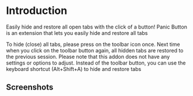 # Introduction

Easily hide and restore all open tabs with the click of a button!
Panic Button is an extension that lets you easily hide and restore all tabs

To hide (close) all tabs, please press on the toolbar icon once. Next time when you click on the toolbar button again, all hidden tabs are restored to the previous session. Please note that this addon does not have any settings or options to adjust.  Instead of the toolbar button, you can use the keyboard shortcut (Alt+Shift+A) to hide and restore tabs

## Screenshots
